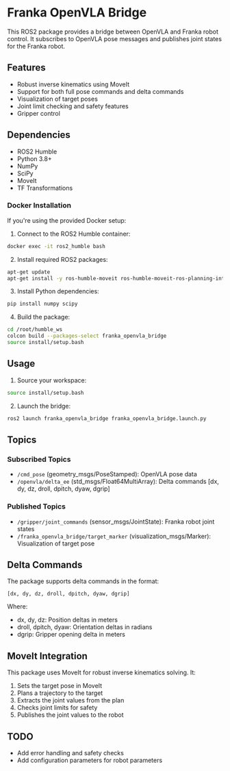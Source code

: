 # Franka OpenVLA Bridge

This ROS2 package provides a bridge between OpenVLA and Franka robot control. It subscribes to OpenVLA pose messages and publishes joint states for the Franka robot.

## Features

- Robust inverse kinematics using MoveIt
- Support for both full pose commands and delta commands
- Visualization of target poses
- Joint limit checking and safety features
- Gripper control

## Dependencies

- ROS2 Humble
- Python 3.8+
- NumPy
- SciPy
- MoveIt
- TF Transformations



### Docker Installation

If you're using the provided Docker setup:

1. Connect to the ROS2 Humble container:
```bash
docker exec -it ros2_humble bash
```

2. Install required ROS2 packages:
```bash
apt-get update
apt-get install -y ros-humble-moveit ros-humble-moveit-ros-planning-interface ros-humble-tf-transformations
```

3. Install Python dependencies:
```bash
pip install numpy scipy
```

4. Build the package:
```bash
cd /root/humble_ws
colcon build --packages-select franka_openvla_bridge
source install/setup.bash
```

## Usage

1. Source your workspace:
```bash
source install/setup.bash
```

2. Launch the bridge:
```bash
ros2 launch franka_openvla_bridge franka_openvla_bridge.launch.py
```

## Topics

### Subscribed Topics
- `/cmd_pose` (geometry_msgs/PoseStamped): OpenVLA pose data
- `/openvla/delta_ee` (std_msgs/Float64MultiArray): Delta commands [dx, dy, dz, droll, dpitch, dyaw, dgrip]

### Published Topics
- `/gripper/joint_commands` (sensor_msgs/JointState): Franka robot joint states
- `/franka_openvla_bridge/target_marker` (visualization_msgs/Marker): Visualization of target pose

## Delta Commands

The package supports delta commands in the format:
```
[dx, dy, dz, droll, dpitch, dyaw, dgrip]
```
Where:
- dx, dy, dz: Position deltas in meters
- droll, dpitch, dyaw: Orientation deltas in radians
- dgrip: Gripper opening delta in meters

## MoveIt Integration

This package uses MoveIt for robust inverse kinematics solving. It:
1. Sets the target pose in MoveIt
2. Plans a trajectory to the target
3. Extracts the joint values from the plan
4. Checks joint limits for safety
5. Publishes the joint values to the robot

## TODO
- Add error handling and safety checks
- Add configuration parameters for robot parameters 